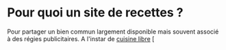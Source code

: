 # Pour quoi un site de recettes ?
Pour partager un bien commun largement disponible mais souvent associé à des régies publicitaires. A l'instar de [cuisine libre](http://www.cuisine-libre.fr)
[



